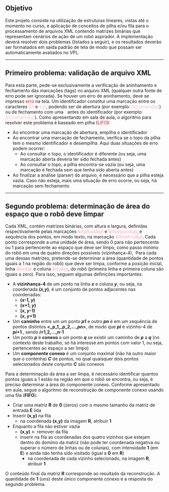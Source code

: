 ## Objetivo

Este projeto consiste na utilização de estruturas lineares, vistas até o momento no curso, e aplicação de conceitos de pilha e/ou fila para o processamento de arquivos XML contendo matrizes binárias que representam cenários de ação de um robô aspirador. A implementação deverá resolver dois problemas (listados a seguir), e os resultados deverão ser formatados em saída padrão de tela de modo que possam ser automaticamente avaliados no VPL.

---

## **Primeiro problema**: validação de arquivo XML

Para esta parte, pede-se exclusivamente a verificação de aninhamento e fechamento das marcações (tags) no arquivo XML (qualquer outra fonte de erro pode ser ignorada). Se houver um erro de aninhamento, deve se impresso <span style="color: red">erro</span> na tela. Um identificador constitui uma marcação entre os caracteres <span style="color: pink;">&lt</span> e <span style="color: pink;">&gt</span>, podendo ser de abertura (por exemplo: <span style="color: pink;">&ltcenario&gt</span>) ou de fechamento com uma <span style="color: pink;">/</span> antes do identificador (por exemplo: <span style="color: pink;">&lt/cenario&gt</span>). Como apresentando em sala de aula, o algoritmo para resolver este problema é baseado em pilha (<span style="color: red">LIFO</span>):

- Ao encontrar uma marcação de abertura, empilha o identificador
- Ao encontrar uma marcação de fechamento, verifica se o topo da pilha tem o mesmo identificador e desempilha. Aqui duas situações de erro podem ocorrer:
	- Ao consultar o topo, o identificador é diferente (ou seja, uma marcação aberta deveria ter sido fechada antes)
	- Ao consultar o topo, a pilha encontra-se vazia (ou seja, uma marcação é fechada sem que tenha sido aberta antes)
- Ao finalizar a análise (parser) do arquivo, é necessário que a pilha esteja vazia. Caso não esteja, mais uma situação de erro ocorre, ou seja, há marcação sem fechamento

---

## **Segundo problema:** determinação de área do espaço que o robô deve limpar  

Cada XML, contém matrizes binárias, com altura e largura, definidas respectivamente pelas marcações **<span style="color: pink">&ltaltura&gt</span>** e **<span style="color: pink;">&ltlargura&gt</span>**, e sequência dos pontos, em modo texto, na marcação **<span style="color: pink;">&ltmatriz&gt</span>**. Cada ponto corresponde a uma unidade de área, sendo 0 para não pertencente ou 1 para pertencente ao espaço que deve ser limpo, como passo mínimo do robô em uma de quatro direções possíveis (vizinhança-4),  Para cada uma dessas matrizes, pretende-se determinar a área (quantidade de pontos iguais a 1 na região do robô) que deve ser limpa, conforme a posição inicial, linha **<span style="color: pink">&ltx&gt</span>** e coluna **<span style="color: pink">&lty&gt</span>**, do robô (primeira linha e primeira coluna são iguais a zero). Para isso, seguem algumas definições importantes:

- A **vizinhança-4** de um ponto na linha _**x**_ e coluna _**y**_, ou seja, na coordenada **(_x_,_y_)**, é um conjunto de pontos adjacentes nas coordenadas:
    - **(_x_-1, _y_)**
    - **(_x_+1, _y_)**
    - **(_x_, _y_-1)**
    - **(_x_, _y_+1)**
- Um **caminho** entre um um ponto _**p**_**1** e outro _**pn**_ é em um sequência de pontos distintos **<_p_1,_p_2,...,_pn_>**, de modo que _**pi**_ é vizinho-4 de _**pi**_**+1**., sendo **_i_=1,2,...,_n_-1**
- Um ponto **_p_** é **conexo** a um ponto _**q**_ se existir um caminho de _**p**_ a _**q**_ (no contexto deste trabalho, só há interesse em pontos com valor 1, ou seja, pertencentes ao espaço a ser limpo)
- Um **componente conexo** é um conjunto maximal (não há outro maior que o contenha) _**C**_ de pontos, no qual quaisquer dois pontos selecionados deste conjunto _**C**_ são conexos

Para a determinação da área a ser limpa, é necessário identificar quantos pontos iguais a 1 estão na região em que o robô se encontra, ou seja, é preciso determinar a área do componente conexo. Conforme apresentado em aula, segue o algoritmo de reconstrução de componente conexo usando uma fila (**FIFO**):

- Criar uma matriz **R** de **0** (zeros) com o mesmo tamanho da matriz de entrada **E** lida
- Inserir **(x,y)** na fila
    - na coordenada **(x,y)** da imagem **R**, atribuir **1**
- Enquanto a fila não estiver vazia
    - **(x,y)** ← remover da fila
    - inserir na fila as coordenadas dos quatro vizinhos que estejam dentro do domínio da matriz (não pode ter coordenada negativa ou superar o número de linhas ou de colunas), com intensidade **1** (em **E**) e ainda não tenha sido visitado (igual a **0** em **R**)
        - na coordenada de cada vizinho selecionado, na imagem **R**, atribuir **1**

O conteúdo final da matriz **R** corresponde ao resultado da reconstrução. A quantidade de **1** (uns) deste único componente conexo é a resposta do segundo problema.
